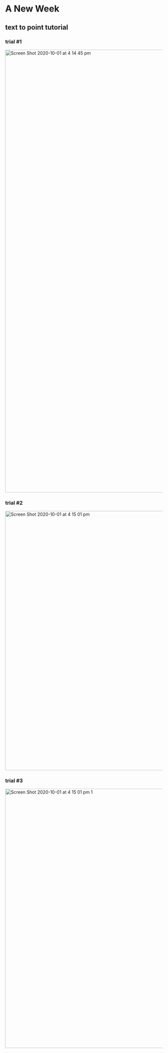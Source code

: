 <h1> A New Week </h1> 

<h2> text to point tutorial </h2>

<h3> trial #1 </h3> 


<img width="1412" alt="Screen Shot 2020-10-01 at 4 14 45 pm" src="https://user-images.githubusercontent.com/68719286/94779658-7a1d7d80-0406-11eb-9a4f-4a8663f868cf.png">

<h3> trial #2 </h3> 


<img width="827" alt="Screen Shot 2020-10-01 at 4 15 01 pm" src="https://user-images.githubusercontent.com/68719286/94779679-81448b80-0406-11eb-8b63-c2fbddd3fb4b.png">

<h3> trial #3 </h3> 


<img width="827" alt="Screen Shot 2020-10-01 at 4 15 01 pm 1" src="https://user-images.githubusercontent.com/68719286/94779684-8275b880-0406-11eb-9655-396d1dc2689e.png">
